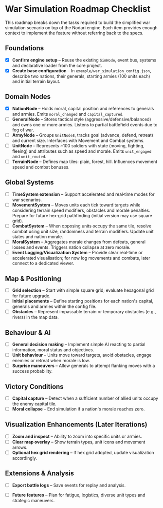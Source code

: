 # War Simulation Roadmap Checklist

This roadmap breaks down the tasks required to build the simplified war simulation scenario on top of the Nodari engine. Each item provides enough context to implement the feature without referring back to the specs.

## Foundations
- [x] **Confirm engine setup** – Reuse the existing `SimNode`, event bus, systems and declarative loader from the core project.
- [x] **Create base configuration** – In `example/war_simulation_config.json`, describe two nations, their generals, starting armies (100 units each) and initial terrain layout.

## Domain Nodes
 - [x] **NationNode** – Holds moral, capital position and references to generals and armies. Emits `moral_changed` and `capital_captured`.
- [ ] **GeneralNode** – Stores tactical style (aggressive/defensive/balanced) and owns one or more armies. Listens to partial battlefield events due to fog of war.
- [ ] **ArmyNode** – Groups `UnitNode`s, tracks goal (advance, defend, retreat) and current size. Interfaces with Movement and Combat systems.
- [ ] **UnitNode** – Represents ~100 soldiers with state (moving, fighting, fleeing) and attributes such as speed and morale. Emits `unit_engaged` and `unit_routed`.
- [ ] **TerrainNode** – Defines map tiles: plain, forest, hill. Influences movement speed and combat bonuses.

## Global Systems
- [ ] **TimeSystem extension** – Support accelerated and real‑time modes for war scenarios.
- [ ] **MovementSystem** – Moves units each tick toward targets while considering terrain speed modifiers, obstacles and morale penalties. Prepare for future hex‑grid pathfinding (initial version may use square grid).
- [ ] **CombatSystem** – When opposing units occupy the same tile, resolve combat using unit size, randomness and terrain modifiers. Update unit states and nation morale.
- [ ] **MoralSystem** – Aggregates morale changes from defeats, general losses and events. Triggers nation collapse at zero morale.
- [ ] **Event Logging/Visualization System** – Provide clear real‑time or accelerated visualisation; for now log movements and combats, later connect to a dedicated viewer.

## Map & Positioning
- [ ] **Grid selection** – Start with simple square grid; evaluate hexagonal grid for future upgrade.
- [ ] **Initial placements** – Define starting positions for each nation's capital, generals and armies within the config file.
- [ ] **Obstacles** – Represent impassable terrain or temporary obstacles (e.g., rivers) in the map data.

## Behaviour & AI
- [ ] **General decision making** – Implement simple AI reacting to partial information, moral status and objectives.
- [ ] **Unit behaviour** – Units move toward targets, avoid obstacles, engage enemies or retreat when morale is low.
- [ ] **Surprise maneuvers** – Allow generals to attempt flanking moves with a success probability.

## Victory Conditions
- [ ] **Capital capture** – Detect when a sufficient number of allied units occupy the enemy capital tile.
- [ ] **Moral collapse** – End simulation if a nation's morale reaches zero.

## Visualization Enhancements (Later Iterations)
- [ ] **Zoom and inspect** – Ability to zoom into specific units or armies.
- [ ] **Clear map overlay** – Show terrain types, unit icons and movement arrows.
- [ ] **Optional hex grid rendering** – If hex grid adopted, update visualization accordingly.

## Extensions & Analysis
- [ ] **Export battle logs** – Save events for replay and analysis.
- [ ] **Future features** – Plan for fatigue, logistics, diverse unit types and strategic maneuvers.

